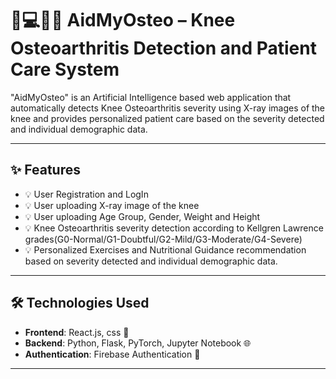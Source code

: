 # 🦵💻👨‍⚕️ AidMyOsteo – Knee Osteoarthritis Detection and Patient Care System

"AidMyOsteo" is an  Artificial Intelligence based web application that automatically detects Knee Osteoarthritis severity using X-ray images of the knee and provides personalized patient care based on the severity detected and individual demographic data.

---

## ✨ Features


- 💡 User Registration and LogIn
- 💡 User uploading X-ray image of the knee
- 💡 User uploading Age Group, Gender, Weight and Height
- 💡 Knee Osteoarthritis severity detection according to Kellgren Lawrence grades(G0-Normal/G1-Doubtful/G2-Mild/G3-Moderate/G4-Severe)
- 💡 Personalized Exercises and Nutritional Guidance recommendation based on severity detected and individual demographic data.



---

## 🛠️ Technologies Used

- **Frontend**: React.js, css 🎨
- **Backend**: Python, Flask, PyTorch, Jupyter Notebook 🌐
- **Authentication**: Firebase Authentication 🔐

---


